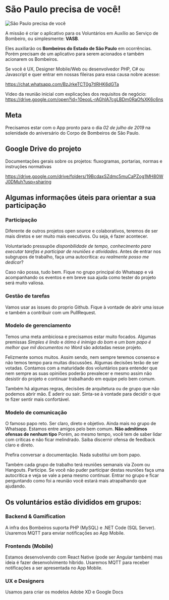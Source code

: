 # São Paulo precisa de você!

![São Paulo precisa de você](https://raw.githubusercontent.com/voluntarios193sp/docsgerais/master/cartaz-convocacao-01.jpeg "São Paulo precisa de você!")

A missão é criar o aplicativo para os Voluntários em Auxílio ao Serviço de Bombeiro, ou simplesmente: **VASB**.

Eles auxiliarão os **Bombeiros do Estado de São Paulo** em ocorrências. Porém precisam de um aplicativo para serem acionados e também acionarem os Bombeiros.

Se você é UX, Designer Mobile/Web ou desenvolvedor PHP, C# ou Javascript e quer entrar em nossas fileiras para essa causa nobre acesse:

https://chat.whatsapp.com/BzJrkeTCT0g7tIRHK6dGTa

Video da reunião inicial com explicações dos requisitos de negócio: https://drive.google.com/open?id=10eooL-rAGhIA7cgLBDm0RaOfsXK6c6ns

## Meta

Precisamos estar com o App pronto para o dia *02 de julho de 2019* na solenidade do aniversário do Corpo de Bombeiros de São Paulo.

## Google Drive do projeto

Documentações gerais sobre os projetos: fluxogramas, portarias, normas e instruções normativas

https://drive.google.com/drive/folders/19BcdaxSZdmc5muCaPZog1MH80WJ0DMuh?usp=sharing

## Algumas informações úteis para orientar a sua participação

### Participação

Diferente de outros projetos open source e colaborativos, teremos de ser mais diretos e ser muito mais executivos. Ou seja, é fazer acontecer.

Voluntariado pressupõe *disponbilidade de tempo, conhecimento para executar tarefas e participar de reuniões e atividades*. Antes de entrar nos subgrupos de trabalho, faça uma autocrítica: *eu realmente posso me dedicar*? 

Caso não possa, tudo bem. Fique no grupo principal do Whatsapp e vá acompanhando os eventos e em breve sua ajuda como tester do projeto será muito valiosa.

### Gestão de tarefas

Vamos usar as issues do proprio Github. Fique à vontade de abrir uma issue e também a contribuir com um PullRequest.

### Modelo de gerenciamento

Temos uma meta ambiciosa e precisamos estar muito focados. 
Algumas premissas *Simples é lindo* e *ótimo é inimigo do bom* e *um bom papo é melhor que mil documentos no Word* são adotadas nesse projeto.

Felizmente somos muitos. Assim sendo, nem sempre teremos consenso e não temos tempo para muitas discussões. Algumas decisões terão de ser votadas.
Contamos com a maturidade dos voluntários para entender que nem sempre as suas opiniões poderão prevalecer e mesmo assim não desistir do projeto
e continuar trabalhando em equipe pelo bem comum. 

Também há algumas regras, decisões de arquitetura ou de grupo que não podemos abrir mão. É aderir ou sair. 
Sinta-se à vontade para decidir o que te fizer sentir mais confortável.

### Modelo de comunicação

O famoso papo reto. Ser claro, direto e objetivo. Ainda mais no grupo de Whatsapp. Estamos entre amigos pelo bem comum. 
**Não admitimos ofensas de nenhum tipo** 
Porém, ao mesmo tempo, você tem de saber lidar com críticas e não ficar melindrado. Saiba discernir ofensa de feedback claro e direto.

Prefira conversar a documentação. Nada substitui um bom papo.

Também cada grupo de trabalho terá reuniões semanais via Zoom ou Hangouts. Participe. 
Se você não puder participar destas reuniões faça uma autocritica e veja se vale a pena mesmo continuar. 
Entrar no grupo e ficar perguntando como foi a reunião você estará mais atrapalhando que ajudando.

## Os voluntários estão divididos em grupos:

### Backend & Gamification

A infra dos Bombeiros suporta PHP (MySQL) e .NET Code (SQL Server). Usaremos MQTT para enviar notificações ao App Mobile.

### Frontends (Mobile)

Estamos desenvolvendo com React Native (pode ser Angular também) mas ideia é fazer desenvolvimento híbrido. Usaremos MQTT para receber notificações a ser apresentada no App Mobile.

### UX e Designers

Usamos para criar os modelos Adobe XD e Google Docs




